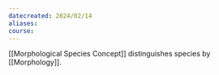 ```yaml
---
datecreated: 2024/02/14
aliases: 
course:
---
```

[[Morphological Species Concept]] distinguishes species by [[Morphology]].